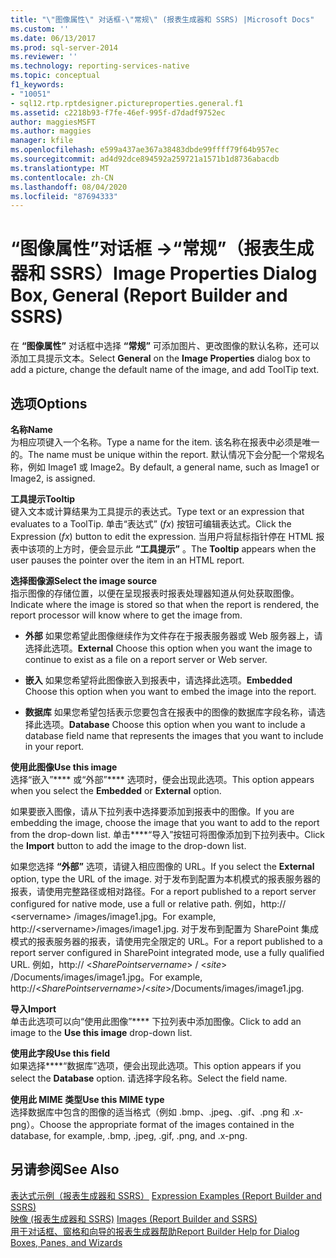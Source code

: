 ```yaml
---
title: "\"图像属性\" 对话框-\"常规\" (报表生成器和 SSRS) |Microsoft Docs"
ms.custom: ''
ms.date: 06/13/2017
ms.prod: sql-server-2014
ms.reviewer: ''
ms.technology: reporting-services-native
ms.topic: conceptual
f1_keywords:
- "10051"
- sql12.rtp.rptdesigner.pictureproperties.general.f1
ms.assetid: c2218b93-f7fe-46ef-995f-d7dadf9752ec
author: maggiesMSFT
ms.author: maggies
manager: kfile
ms.openlocfilehash: e599a437ae367a38483dbde99ffff79f64b957ec
ms.sourcegitcommit: ad4d92dce894592a259721a1571b1d8736abacdb
ms.translationtype: MT
ms.contentlocale: zh-CN
ms.lasthandoff: 08/04/2020
ms.locfileid: "87694333"
---
```

# <a name="image-properties-dialog-box-general-report-builder-and-ssrs"></a><span data-ttu-id="05116-102">“图像属性”对话框 -&gt;“常规”（报表生成器和 SSRS）</span><span class="sxs-lookup"><span data-stu-id="05116-102">Image Properties Dialog Box, General (Report Builder and SSRS)</span></span>
  <span data-ttu-id="05116-103">在 **“图像属性”** 对话框中选择 **“常规”** 可添加图片、更改图像的默认名称，还可以添加工具提示文本。</span><span class="sxs-lookup"><span data-stu-id="05116-103">Select **General** on the **Image Properties** dialog box to add a picture, change the default name of the image, and add ToolTip text.</span></span>  
  
## <a name="options"></a><span data-ttu-id="05116-104">选项</span><span class="sxs-lookup"><span data-stu-id="05116-104">Options</span></span>  
 <span data-ttu-id="05116-105">**名称**</span><span class="sxs-lookup"><span data-stu-id="05116-105">**Name**</span></span>  
 <span data-ttu-id="05116-106">为相应项键入一个名称。</span><span class="sxs-lookup"><span data-stu-id="05116-106">Type a name for the item.</span></span> <span data-ttu-id="05116-107">该名称在报表中必须是唯一的。</span><span class="sxs-lookup"><span data-stu-id="05116-107">The name must be unique within the report.</span></span> <span data-ttu-id="05116-108">默认情况下会分配一个常规名称，例如 Image1 或 Image2。</span><span class="sxs-lookup"><span data-stu-id="05116-108">By default, a general name, such as Image1 or Image2, is assigned.</span></span>  
  
 <span data-ttu-id="05116-109">**工具提示**</span><span class="sxs-lookup"><span data-stu-id="05116-109">**Tooltip**</span></span>  
 <span data-ttu-id="05116-110">键入文本或计算结果为工具提示的表达式。</span><span class="sxs-lookup"><span data-stu-id="05116-110">Type text or an expression that evaluates to a ToolTip.</span></span> <span data-ttu-id="05116-111">单击“表达式” (*fx*) 按钮可编辑表达式。</span><span class="sxs-lookup"><span data-stu-id="05116-111">Click the Expression (*fx*) button to edit the expression.</span></span> <span data-ttu-id="05116-112">当用户将鼠标指针停在 HTML 报表中该项的上方时，便会显示此 **“工具提示”** 。</span><span class="sxs-lookup"><span data-stu-id="05116-112">The **Tooltip** appears when the user pauses the pointer over the item in an HTML report.</span></span>  
  
 <span data-ttu-id="05116-113">**选择图像源**</span><span class="sxs-lookup"><span data-stu-id="05116-113">**Select the image source**</span></span>  
 <span data-ttu-id="05116-114">指示图像的存储位置，以便在呈现报表时报表处理器知道从何处获取图像。</span><span class="sxs-lookup"><span data-stu-id="05116-114">Indicate where the image is stored so that when the report is rendered, the report processor will know where to get the image from.</span></span>  
  
-   <span data-ttu-id="05116-115">**外部** 如果您希望此图像继续作为文件存在于报表服务器或 Web 服务器上，请选择此选项。</span><span class="sxs-lookup"><span data-stu-id="05116-115">**External** Choose this option when you want the image to continue to exist as a file on a report server or Web server.</span></span>  
  
-   <span data-ttu-id="05116-116">**嵌入** 如果您希望将此图像嵌入到报表中，请选择此选项。</span><span class="sxs-lookup"><span data-stu-id="05116-116">**Embedded** Choose this option when you want to embed the image into the report.</span></span>  
  
-   <span data-ttu-id="05116-117">**数据库** 如果您希望包括表示您要包含在报表中的图像的数据库字段名称，请选择此选项。</span><span class="sxs-lookup"><span data-stu-id="05116-117">**Database** Choose this option when you want to include a database field name that represents the images that you want to include in your report.</span></span>  
  
 <span data-ttu-id="05116-118">**使用此图像**</span><span class="sxs-lookup"><span data-stu-id="05116-118">**Use this image**</span></span>  
 <span data-ttu-id="05116-119">选择“嵌入”\*\*\*\* 或“外部”\*\*\*\* 选项时，便会出现此选项。</span><span class="sxs-lookup"><span data-stu-id="05116-119">This option appears when you select the **Embedded** or **External** option.</span></span>  
  
 <span data-ttu-id="05116-120">如果要嵌入图像，请从下拉列表中选择要添加到报表中的图像。</span><span class="sxs-lookup"><span data-stu-id="05116-120">If you are embedding the image, choose the image that you want to add to the report from the drop-down list.</span></span> <span data-ttu-id="05116-121">单击\*\*\*\*“导入”按钮可将图像添加到下拉列表中。</span><span class="sxs-lookup"><span data-stu-id="05116-121">Click the **Import** button to add the image to the drop-down list.</span></span>  
  
 <span data-ttu-id="05116-122">如果您选择 **“外部”** 选项，请键入相应图像的 URL。</span><span class="sxs-lookup"><span data-stu-id="05116-122">If you select the **External** option, type the URL of the image.</span></span> <span data-ttu-id="05116-123">对于发布到配置为本机模式的报表服务器的报表，请使用完整路径或相对路径。</span><span class="sxs-lookup"><span data-stu-id="05116-123">For a report published to a report server configured for native mode, use a full or relative path.</span></span> <span data-ttu-id="05116-124">例如，http:// \<servername> /images/image1.jpg。</span><span class="sxs-lookup"><span data-stu-id="05116-124">For example, http://\<servername>/images/image1.jpg.</span></span> <span data-ttu-id="05116-125">对于发布到配置为 SharePoint 集成模式的报表服务器的报表，请使用完全限定的 URL。</span><span class="sxs-lookup"><span data-stu-id="05116-125">For a report published to a report server configured in SharePoint integrated mode, use a fully qualified URL.</span></span> <span data-ttu-id="05116-126">例如，http:// \<*SharePointservername*> / \<*site*> /Documents/images/image1.jpg。</span><span class="sxs-lookup"><span data-stu-id="05116-126">For example, http://\<*SharePointservername*>/\<*site*>/Documents/images/image1.jpg.</span></span>  
  
 <span data-ttu-id="05116-127">**导入**</span><span class="sxs-lookup"><span data-stu-id="05116-127">**Import**</span></span>  
 <span data-ttu-id="05116-128">单击此选项可以向“使用此图像”\*\*\*\* 下拉列表中添加图像。</span><span class="sxs-lookup"><span data-stu-id="05116-128">Click to add an image to the **Use this image** drop-down list.</span></span>  
  
 <span data-ttu-id="05116-129">**使用此字段**</span><span class="sxs-lookup"><span data-stu-id="05116-129">**Use this field**</span></span>  
 <span data-ttu-id="05116-130">如果选择\*\*\*\*“数据库”选项，便会出现此选项。</span><span class="sxs-lookup"><span data-stu-id="05116-130">This option appears if you select the **Database** option.</span></span> <span data-ttu-id="05116-131">请选择字段名称。</span><span class="sxs-lookup"><span data-stu-id="05116-131">Select the field name.</span></span>  
  
 <span data-ttu-id="05116-132">**使用此 MIME 类型**</span><span class="sxs-lookup"><span data-stu-id="05116-132">**Use this MIME type**</span></span>  
 <span data-ttu-id="05116-133">选择数据库中包含的图像的适当格式（例如 .bmp、.jpeg、.gif、.png 和 .x-png）。</span><span class="sxs-lookup"><span data-stu-id="05116-133">Choose the appropriate format of the images contained in the database, for example, .bmp, .jpeg, .gif, .png, and .x-png.</span></span>  
  
## <a name="see-also"></a><span data-ttu-id="05116-134">另请参阅</span><span class="sxs-lookup"><span data-stu-id="05116-134">See Also</span></span>  
 <span data-ttu-id="05116-135">[表达式示例（报表生成器和 SSRS）](report-design/expression-examples-report-builder-and-ssrs.md) </span><span class="sxs-lookup"><span data-stu-id="05116-135">[Expression Examples &#40;Report Builder and SSRS&#41;](report-design/expression-examples-report-builder-and-ssrs.md) </span></span>  
 <span data-ttu-id="05116-136">[映像 &#40;报表生成器和 SSRS&#41;](report-design/images-report-builder-and-ssrs.md) </span><span class="sxs-lookup"><span data-stu-id="05116-136">[Images &#40;Report Builder and SSRS&#41;](report-design/images-report-builder-and-ssrs.md) </span></span>  
 [<span data-ttu-id="05116-137">用于对话框、窗格和向导的报表生成器帮助</span><span class="sxs-lookup"><span data-stu-id="05116-137">Report Builder Help for Dialog Boxes, Panes, and Wizards</span></span>](../../2014/reporting-services/report-builder-help-for-dialog-boxes-panes-and-wizards.md)  
  
  
